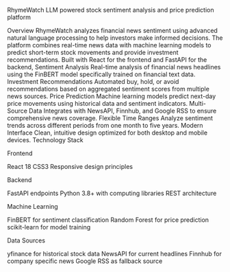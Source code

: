 RhymeWatch
LLM powered stock sentiment analysis and price prediction platform

Overview
RhymeWatch analyzes financial news sentiment using advanced natural language processing to help investors make informed decisions. The platform combines real-time news data with machine learning models to predict short-term stock movements and provide investment recommendations.
Built with React for the frontend and FastAPI for the backend, 
Sentiment Analysis
Real-time analysis of financial news headlines using the FinBERT model specifically trained on financial text data.
Investment Recommendations
Automated buy, hold, or avoid recommendations based on aggregated sentiment scores from multiple news sources.
Price Prediction
Machine learning models predict next-day price movements using historical data and sentiment indicators.
Multi-Source Data
Integrates with NewsAPI, Finnhub, and Google RSS to ensure comprehensive news coverage.
Flexible Time Ranges
Analyze sentiment trends across different periods from one month to five years.
Modern Interface
Clean, intuitive design optimized for both desktop and mobile devices.
Technology Stack

Frontend

React 18 
CSS3 
Responsive design principles

Backend

FastAPI endpoints
Python 3.8+ with  computing libraries
REST architecture

Machine Learning

FinBERT for sentiment classification
Random Forest for price prediction
scikit-learn for model training

Data Sources

yfinance for historical stock data
NewsAPI for current headlines
Finnhub for company specific news
Google RSS as fallback source